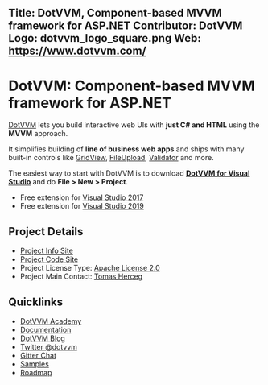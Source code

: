 Title: DotVVM, Component-based MVVM framework for ASP.NET
Contributor: DotVVM
Logo: dotvvm_logo_square.png
Web: https://www.dotvvm.com/
---
# DotVVM: Component-based MVVM framework for ASP.NET

[DotVVM](https://www.dotvvm.com) lets you build interactive web UIs with **just C# and HTML** using the **MVVM** approach. 

It simplifies building of **line of business web apps** and ships with many built-in controls like [GridView](https://www.dotvvm.com/docs/controls/builtin/GridView/latest), [FileUpload](https://www.dotvvm.com/docs/controls/builtin/FileUpload/latest), [Validator](https://www.dotvvm.com/docs/controls/builtin/Validator/latest) and more. 

The easiest way to start with DotVVM is to download **[DotVVM for Visual Studio](https://www.dotvvm.com/landing/dotvvm-for-visual-studio-extension)** and do **File > New > Project**.

* Free extension for [Visual Studio 2017](https://marketplace.visualstudio.com/items?itemName=TomasHerceg.DotVVMforVisualStudio-17892)
* Free extension for [Visual Studio 2019](https://marketplace.visualstudio.com/items?itemName=TomasHerceg.DotVVM-VSExtension2019)

## Project Details

* [Project Info Site](https://www.dotvvm.com)
* [Project Code Site](https://github.com/riganti/dotvvm)
* Project License Type: [Apache License 2.0](https://github.com/riganti/dotvvm/blob/master/LICENSE)
* Project Main Contact: [Tomas Herceg](https://github.com/tomasherceg)

## Quicklinks

* [DotVVM Academy](https://academy.dotvvm.com)
* [Documentation](https://www.dotvvm.com/docs)
* [DotVVM Blog](https://www.dotvvm.com/blog)
* [Twitter @dotvvm](https://twitter.com/dotvvm)
* [Gitter Chat](https://gitter.im/riganti/dotvvm)
* [Samples](https://github.com/search?q=topic%3Adotvvm-sample+org%3Ariganti&type=Repositories)
* [Roadmap](https://github.com/riganti/dotvvm/blob/master/roadmap.md)